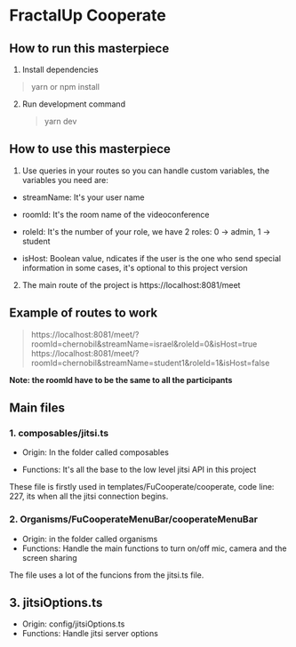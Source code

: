 # FractalUp Cooperate

## How to run this masterpiece

1. Install dependencies

> yarn or npm install

2. Run development command
   > yarn dev

## How to use this masterpiece

1. Use queries in your routes so you can handle custom variables, the variables you need are:

- streamName: It's your user name

- roomId: It's the room name of the
  videoconference

- roleId: It's the number of your role, we have 2 roles: 0 -> admin, 1 -> student

- isHost: Boolean value, ndicates if the user is the one who send special information in some cases, it's optional to this project version

2. The main route of the project is https://localhost:8081/meet

## Example of routes to work

> https://localhost:8081/meet/?roomId=chernobil&streamName=israel&roleId=0&isHost=true
> https://localhost:8081/meet/?roomId=chernobil&streamName=student1&roleId=1&isHost=false

**Note: the roomId have to be the same to all the participants**

## Main files

### 1. composables/jitsi.ts

- Origin: In the folder called composables

- Functions: It's all the base to the low level jitsi API in this project

These file is firstly used in templates/FuCooperate/cooperate, code line: 227, its when all the jitsi connection begins.

### 2. Organisms/FuCooperateMenuBar/cooperateMenuBar

- Origin: in the folder called organisms
- Functions: Handle the main functions to turn on/off mic, camera and the screen sharing

The file uses a lot of the funcions from the jitsi.ts file.

## 3. jitsiOptions.ts

- Origin: config/jitsiOptions.ts
- Functions: Handle jitsi server options

